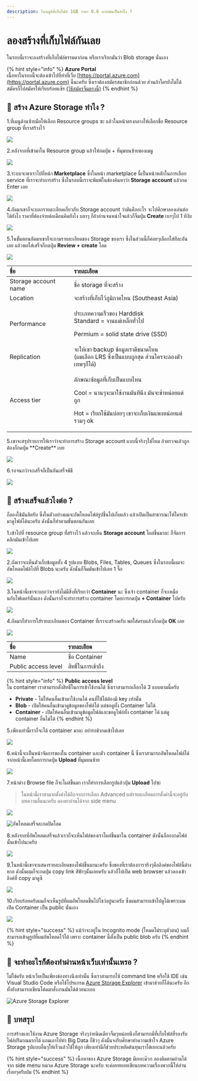 ```yaml
---
description: ไหนดูดิที่เก็บไฟล์ 1GB ราคา 0.6 บาทมันเป็นยังไง ?
---
```


# ลองสร้างที่เก็บไฟล์กันเลย

ในรอบนี้เราจะลงสร้างที่เก็บไฟล์ธรรมดาก่อน หรือเราเรียกมันว่า Blob storage นั่นเอง

{% hint style="info" %}
**Azure Portal**  
เนื้อหาในรอบนี้จะต้องเข้าไปที่ทำที่เว็บ [https://portal.azure.com](https://portal.azure.com) นี้นะครับ ซึ่งเราต้องสมัครสมาชิกก่อนด้วย ส่วนถ้าใครยังไม่ได้สมัครก็ไปสมัครให้เรียบร้อยแซ๊ร [\(วิธีสมัครจิ้มตรงนี้\)](https://saladpuk.gitbook.io/learn/cloud/azure101/register)
{% endhint %}

## 🤔 สร้าง Azure Storage ทำไง ?

1.ที่เมนูด้านซ้ายมือให้เลือก Resource groups ซะ แล้วในหน้าตรงกลางให้เลือกชื่อ Resource group ที่เราสร้างไว้

![](../../../.gitbook/assets/select-resource-group%20%281%29.png)

2.หลังจากที่เข้ามาใน Resource group แล้วให้กดปุ่ม + ที่มุมบนซ้ายของเมนู

![](../../../.gitbook/assets/add-new-service.png)

3.ระบบจะพาเราไปที่หน้า **Marketplace** ซึ่งในหน้า marketplace นี้เป็นหน้าหลักในการเลือก service ที่เราจะทำการสร้าง ซึ่งในรอบนี้เราจะพิมพ์ในช่องค้นหาว่า **Storage account** แล้วกด Enter เลย

![](../../../.gitbook/assets/image%20%2868%29.png)

4.ถัดมาเขาก็จะบอกรายละเอียดเกี่ยวกับ Storage account ว่ามันคืออะไร จะไปศึกษาลองเล่นต่อได้ยังไง ราคาที่ต้องจ่ายต่อเดือนคิดยังไง บลาๆ ก็ถ้าอ่านจนหนำใจแล้วก็จิ้มปุ่ม **Create** เบาๆไป 1 ทีงับ

![](../../../.gitbook/assets/image%20%28188%29.png)

5.ในขั้นตอนถัดมาเขาก็จะถามรายละเอียดของ Storage ของเรา ซึ่งในส่วนนี้ก็ค่อยๆเลือกใส่ทีละอันเลย แล้วพอใส่เสร็จก็กดปุ่ม **Review + create** โลด

![](../../../.gitbook/assets/image%20%2846%29.png)



<table>
  <thead>
    <tr>
      <th style="text-align:left">&#xE0A;&#xE37;&#xE48;&#xE2D;</th>
      <th style="text-align:left">&#xE23;&#xE32;&#xE22;&#xE25;&#xE30;&#xE40;&#xE2D;&#xE35;&#xE22;&#xE14;</th>
    </tr>
  </thead>
  <tbody>
    <tr>
      <td style="text-align:left">Storage account name</td>
      <td style="text-align:left">&#xE0A;&#xE37;&#xE48;&#xE2D; storage &#xE17;&#xE35;&#xE48;&#xE08;&#xE30;&#xE2A;&#xE23;&#xE49;&#xE32;&#xE07;</td>
    </tr>
    <tr>
      <td style="text-align:left">Location</td>
      <td style="text-align:left">&#xE08;&#xE30;&#xE2A;&#xE23;&#xE49;&#xE32;&#xE07;&#xE17;&#xE35;&#xE48;&#xE40;&#xE01;&#xE47;&#xE1A;&#xE44;&#xE27;&#xE49;&#xE20;&#xE39;&#xE21;&#xE34;&#xE20;&#xE32;&#xE04;&#xE44;&#xE2B;&#xE19;
        (Southeast Asia)</td>
    </tr>
    <tr>
      <td style="text-align:left">Performance</td>
      <td style="text-align:left">
        <p>&#xE1B;&#xE23;&#xE30;&#xE40;&#xE20;&#xE17;&#xE04;&#xE27;&#xE32;&#xE21;&#xE40;&#xE23;&#xE47;&#xE27;&#xE02;&#xE2D;&#xE07;
          Harddisk
          <br />Standard = &#xE08;&#xE32;&#xE19;&#xE41;&#xE21;&#xE48;&#xE40;&#xE2B;&#xE25;&#xE47;&#xE01;&#xE17;&#xE31;&#xE48;&#xE27;&#xE44;&#xE1B;</p>
        <p>Permium = solid state drive (SSD)</p>
      </td>
    </tr>
    <tr>
      <td style="text-align:left">Replication</td>
      <td style="text-align:left">&#xE08;&#xE30;&#xE43;&#xE2B;&#xE49;&#xE40;&#xE02;&#xE32; backup &#xE02;&#xE49;&#xE2D;&#xE21;&#xE39;&#xE25;&#xE40;&#xE23;&#xE32;&#xE14;&#xE35;&#xE02;&#xE19;&#xE32;&#xE14;&#xE44;&#xE2B;&#xE19;
        <br
        />(&#xE1C;&#xE21;&#xE40;&#xE25;&#xE37;&#xE2D;&#xE01; LRS &#xE0B;&#xE36;&#xE48;&#xE07;&#xE40;&#xE1B;&#xE47;&#xE19;&#xE41;&#xE1A;&#xE1A;&#xE16;&#xE39;&#xE01;&#xE2A;&#xE38;&#xE14;
        &#xE2A;&#xE48;&#xE27;&#xE19;&#xE43;&#xE04;&#xE23;&#xE08;&#xE30;&#xE25;&#xE2D;&#xE07;&#xE15;&#xE31;&#xE27;&#xE40;&#xE17;&#xE1E;&#xE46;&#xE01;&#xE47;&#xE44;&#xE14;&#xE49;)</td>
    </tr>
    <tr>
      <td style="text-align:left">Access tier</td>
      <td style="text-align:left">
        <p>&#xE25;&#xE31;&#xE01;&#xE29;&#xE13;&#xE30;&#xE02;&#xE49;&#xE2D;&#xE21;&#xE39;&#xE25;&#xE17;&#xE35;&#xE48;&#xE40;&#xE01;&#xE47;&#xE1A;&#xE40;&#xE1B;&#xE47;&#xE19;&#xE41;&#xE1A;&#xE1A;&#xE44;&#xE2B;&#xE19;</p>
        <p>Cool = &#xE19;&#xE32;&#xE19;&#xE46;&#xE08;&#xE30;&#xE21;&#xE32;&#xE43;&#xE0A;&#xE49;&#xE07;&#xE32;&#xE19;&#xE21;&#xE31;&#xE19;&#xE17;&#xE35;&#xE19;&#xE36;&#xE07;
          &#xE21;&#xE31;&#xE19;&#xE08;&#xE30;&#xE0A;&#xE49;&#xE32;&#xE2B;&#xE19;&#xE48;&#xE2D;&#xE22;&#xE41;&#xE15;&#xE48;&#xE16;&#xE39;&#xE01;</p>
        <p>Hot = &#xE40;&#xE23;&#xE35;&#xE22;&#xE01;&#xE43;&#xE0A;&#xE49;&#xE21;&#xE31;&#xE19;&#xE1A;&#xE48;&#xE2D;&#xE22;&#xE46;
          &#xE40;&#xE02;&#xE32;&#xE08;&#xE30;&#xE40;&#xE01;&#xE47;&#xE1A;&#xE40;&#xE07;&#xE34;&#xE19;&#xE41;&#xE1E;&#xE07;&#xE2B;&#xE19;&#xE48;&#xE2D;&#xE22;&#xE41;&#xE15;&#xE48;&#xE23;&#xE27;&#xE21;&#xE46;
          ok</p>
      </td>
    </tr>
  </tbody>
</table>5.เขาจะสรุปรายการให้เราว่าจะทำการสร้าง Storage account แบบนี้จริงๆใช่ไหม ถ้าตรวจแล้วถูกต้องก็กดปุ่ม **Create** เบย

![](../../../.gitbook/assets/image%20%2817%29.png)

6.รอจนกว่าจะเสร็จก็เป็นอันเสร็จพิธี

![](../../../.gitbook/assets/deploying.png)

## 🤔 สร้างเสร็จแล้วไงต่อ ?

ก็ลองใช้มันสิครับ ซึ่งในตัวอย่างผมจะอัพโหลดไฟล์รูปขึ้นไปเก็บแล้ว แล้วเปิดเป็นสาธารณะให้ใครเข้ามาดูไฟล์ได้นะครับ ดังนั้นก็ทำตามขั้นตอนกันเลย

1.เข้าไปที่ resource group ที่สร้างไว้ แล้วจะเห็น **Storage account** โผล่ขึ้นมาละ ก็จัดการคลิกมันเข้าไปเลย

![](../../../.gitbook/assets/image%20%2818%29.png)

2.ถัดเราจะเห็นตัวเก็บข้อมูลทั้ง 4 รูปแบบ Blobs, Files, Tables, Queues ซึ่งในรอบนี้ผมจะอัพโหลดไฟล์ไปที่ Blobs นะครับ ดังนั้นก็จิ้มมันเข้าไปเลย 1 จึ๊ก

![](../../../.gitbook/assets/image%20%28207%29.png)

3.ในหน้านี้เขาจะบอกว่าเรายังไม่มีสิ่งที่เรียกว่า **Container** นะ ซึ่งเจ้า container ก็จะเหมือนกับโฟเดอร์นั่นเอง ดังนั้นเราก็จะทำการสร้าง container โดยการกดปุ่ม **+ Container** ไปครับ

![](../../../.gitbook/assets/image%20%2870%29.png)

4.ถัดมาก็ทำการใส่รายละเอียดของ Container ที่เราจะสร้างครับ พอใส่ครบแล้วก็กดปุ่ม **OK** เลย

![](../../../.gitbook/assets/image%20%28119%29.png)



| ชื่อ | รายละเอียด |
| :--- | :--- |
| Name | ชื่อ Container |
| Public access level | สิทธิ์ในการเข้าถึง |

{% hint style="info" %}
**Public access level**  
ใน container เราสามารถตั้งสิทธิ์ในการเข้าใช้งานได้ ซึ่งเราสามารถเลือกได้ 3 แบบตามนี้ครับ

* **Private** - ไม่ให้คนอื่นเข้ามาใช้งานได้ คนที่ใช้ได้ต้องมี key เท่านั้น
* **Blob** - เปิดให้คนอื่นเข้ามาดูข้อมูลของไฟล์ได้ แต่ขอดูทั้ง Container ไม่ได้
* **Container** - เปิดให้คนอื่นเข้ามาดูข้อมูลไฟล์และขอดูไฟล์ทั้ง container ได้ แต่ดู container อื่นไม่ได้
{% endhint %}

5.เพียงเท่านี้เราก็จะได้ container มาละ อย่ารอช้ากดเข้าไปเลย

![](../../../.gitbook/assets/image%20%2872%29.png)

6.หน้านี้จะเป็นหน้าจัดการของใน container และตัว container นี้ ซึ่งเราสามารถอัพโหลดไฟล์ได้จากหน้านี้เลยโดยการกดปุ่ม **Upload** ที่มุมบนซ้าย

![](../../../.gitbook/assets/image%20%28194%29.png)

7.หน้าต่าง Browse file ก็จะโผล่ขึ้นมา เราก็ทำการเลือกรูปแล้วปุ่ม **Upload** ไปซะ

> ในหน้านี้เราสามาถตั้งค่าได้อีกจากการเลือก Advanced แต่รายละเอียดการตั้งค่านี้จะอยู่กับบทความอื่นนะครับ ลองหาอ่านได้จาก side menu

![](../../../.gitbook/assets/image%20%28192%29.png)

![&#xE2D;&#xE31;&#xE1E;&#xE42;&#xE2B;&#xE25;&#xE14;&#xE40;&#xE2A;&#xE23;&#xE47;&#xE08;&#xE25;&#xE30;&#xE01;&#xE14;&#xE1B;&#xE34;&#xE14;&#xE42;&#xE25;&#xE14;](../../../.gitbook/assets/image%20%2869%29.png)

8.หลังจากที่อัพโหลดเสร็จแล้วเราก็จะเห็นไฟล์ของเราโผล่ขึ้นมาใน container ดังนั้นก็ลองกดไฟล์นั้นเข้าไปนะครับ

![](../../../.gitbook/assets/image%20%28141%29.png)

9.ในหน้านี้เขาจะแสดงรายละเอียดของไฟล์ขึ้นมานะครับ ซึ่งของที่เราต้องการจริงๆคือลิงค์ของไฟล์นี้ต่างหาก ดังนั้นผมก็จะกดปุ่ม copy link สีฟ้าๆนั้นเลยครับ แล้วก็ไปเปิด web browser แล้วลองเข้าลิงค์ที่ copy มาดูซิ

![](../../../.gitbook/assets/image%20%2866%29.png)

10.เรียบร้อยครับผมก็จะเห็นรูปที่ผมอัพโหลดขึ้นไปโชว์อยู่นะครับ ซึ่งผมสามารถเข้าไปดูได้เพราะผมเปิด Container เป็น public นั่นเอง

![](../../../.gitbook/assets/image%20%285%29.png)

{% hint style="success" %}
แม้ว่าจะอยู่ใน Incognito mode \(โหมดไม่ระบุตัวตน\) ผมก็สามารถเข้าดูรูปที่ผมอัพโหลดไว้ได้ เพราะ container นี้ตั้งเป็น public blob ครับ
{% endhint %}

## 🤔 จะทำอะไรก็ต้องทำผ่านหน้าเว็บเท่านั้นเหรอ ?

ไม่ใช่ครับ หน้าเว็บเป็นเพียงช่องทางนึงเท่านั้น ซึ่งเราสามารถใช้ command line หรือใช้ IDE เช่น Visual Studio Code หรือใช้โปรแกรม [Azure Storage Explorer](https://azure.microsoft.com/en-us/features/storage-explorer/) เข้ามาช่วยก็ได้นะครับ อีกทั้งยังสามารถเขียนโค้ดมาสั่งงานมันได้ด้วยนะเออ

![Azure Storage Explorer](../../../.gitbook/assets/image%20%2877%29.png)

## 🎯 บทสรุป

การสร้างและใช้งาน Azure Storage จริงๆง่ายนิดเดียวจิ้มๆหน่อยนึงก็สามารถมีที่เก็บไฟล์ที่รองรับไฟล์ปริมาณมากได้ แถมเอาไปทำ Big Data ก็ชิวๆ ดังนั้นจงรีบศึกษาทำความเข้าใจ Azure Storage รูปแบบอื่นๆให้เร็วแล้วใช้ให้ถูก เพียงเท่านีก็ช่วยประหยัดต้นทุนเราได้เยอะแล้วครับ

{% hint style="success" %}
เนื้อหาของ Azure Storage มีเยอะม๊วก ลองติดตามอ่านได้จาก side menu หมวด Azure Storage นะครับ จะค่อยทยอยเขียนบทความเรื่องพวกนี้ให้อ่านเรื่อยๆครับป๋ม
{% endhint %}

